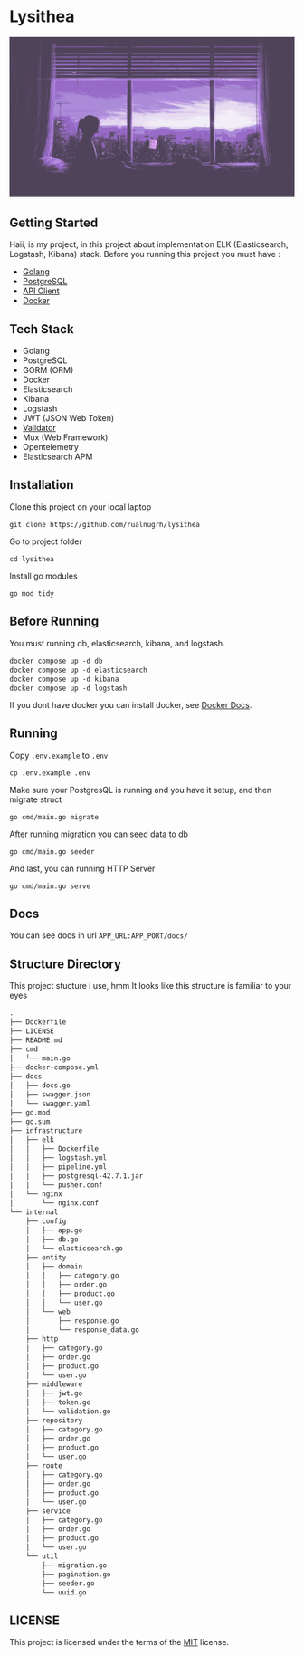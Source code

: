 # Lysithea

<img src="https://raw.githubusercontent.com/D3Ext/aesthetic-wallpapers/main/images/purple-girl.png">

## Getting Started

Haii, is my project, in this project about implementation ELK (Elasticsearch, Logstash, Kibana) stack. Before you running this project you must have :

- [Golang](https://go.dev/dl)
- [PostgreSQL](https://www.postgresql.org/download/)
- [API Client](https://www.postman.com/downloads/)
- [Docker](https://docs.docker.com/engine/install/)

## Tech Stack

- Golang
- PostgreSQL
- GORM (ORM)
- Docker
- Elasticsearch
- Kibana
- Logstash
- JWT (JSON Web Token)
- [Validator](https://github.com/go-playground/validator)
- Mux (Web Framework)
- Opentelemetry
- Elasticsearch APM

## Installation

Clone this project on your local laptop

```
git clone https://github.com/rualnugrh/lysithea
```

Go to project folder

```
cd lysithea
```

Install go modules

```
go mod tidy
```

## Before Running
You must running db, elasticsearch, kibana, and logstash.

```
docker compose up -d db
docker compose up -d elasticsearch
docker compose up -d kibana
docker compose up -d logstash
```

If you dont have docker you can install docker, see [Docker Docs](https://docs-docker-com.translate.goog/engine/install).

## Running

Copy `.env.example` to `.env`

```
cp .env.example .env
```

Make sure your PostgresQL is running and you have it setup, and then migrate struct

```
go cmd/main.go migrate
```

After running migration you can seed data to db

```
go cmd/main.go seeder
```

And last, you can running HTTP Server

```
go cmd/main.go serve
```

## Docs

You can see docs in url `APP_URL:APP_PORT/docs/`

## Structure Directory

This project stucture i use, hmm It looks like this structure is familiar to your eyes

```
.
├── Dockerfile
├── LICENSE
├── README.md
├── cmd
│   └── main.go
├── docker-compose.yml
├── docs
│   ├── docs.go
│   ├── swagger.json
│   └── swagger.yaml
├── go.mod
├── go.sum
├── infrastructure
│   ├── elk
│   │   ├── Dockerfile
│   │   ├── logstash.yml
│   │   ├── pipeline.yml
│   │   ├── postgresql-42.7.1.jar
│   │   └── pusher.conf
│   └── nginx
│       └── nginx.conf
└── internal
    ├── config
    │   ├── app.go
    │   ├── db.go
    │   └── elasticsearch.go
    ├── entity
    │   ├── domain
    │   │   ├── category.go
    │   │   ├── order.go
    │   │   ├── product.go
    │   │   └── user.go
    │   └── web
    │       ├── response.go
    │       └── response_data.go
    ├── http
    │   ├── category.go
    │   ├── order.go
    │   ├── product.go
    │   └── user.go
    ├── middleware
    │   ├── jwt.go
    │   ├── token.go
    │   └── validation.go
    ├── repository
    │   ├── category.go
    │   ├── order.go
    │   ├── product.go
    │   └── user.go
    ├── route
    │   ├── category.go
    │   ├── order.go
    │   ├── product.go
    │   └── user.go
    ├── service
    │   ├── category.go
    │   ├── order.go
    │   ├── product.go
    │   └── user.go
    └── util
        ├── migration.go
        ├── pagination.go
        ├── seeder.go
        └── uuid.go
```

## LICENSE

This project is licensed under the terms of the [MIT](./LICENSE) license.
